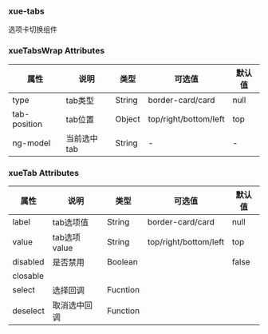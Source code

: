### xue-tabs 

选项卡切换组件

### xueTabsWrap Attributes

| 属性         | 说明             | 类型      | 可选值 | 默认值 |
| ------------ | ---------------- | ------- | ------------ | ------------ |
| type | tab类型 | String | border-card/card | null |
| tab-position | tab位置 | Object | top/right/bottom/left | top |
| ng-model | 当前选中tab | String | - | - |

### xueTab Attributes
| 属性         | 说明             | 类型      | 可选值 | 默认值 |
| ------------ | ---------------- | ------- | ------------ | ------------ |
| label | tab选项值 | String | border-card/card | null |
| value | tab选项value | String | top/right/bottom/left | top |
| disabled | 是否禁用 | Boolean |  | false |
| closable |  |  |  |  |
| select | 选择回调 | Fucntion |  |  |
| deselect | 取消选中回调 | Function |  |  |